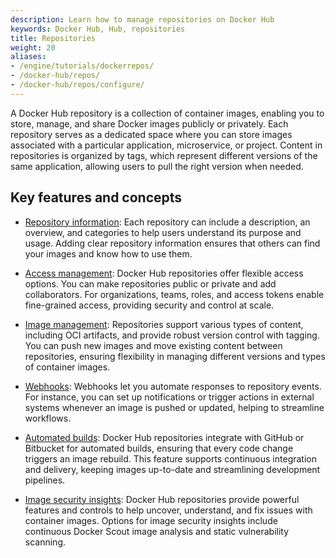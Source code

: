 ```yaml
---
description: Learn how to manage repositories on Docker Hub
keywords: Docker Hub, Hub, repositories
title: Repositories
weight: 20
aliases:
- /engine/tutorials/dockerrepos/
- /docker-hub/repos/
- /docker-hub/repos/configure/
---
```


A Docker Hub repository is a collection of container images, enabling you to
store, manage, and share Docker images publicly or privately. Each repository
serves as a dedicated space where you can store images associated with a
particular application, microservice, or project. Content in repositories is
organized by tags, which represent different versions of the same application,
allowing users to pull the right version when needed.

## Key features and concepts

- [Repository information](./manage/information.md): Each repository can include a
  description, an overview, and categories to help users understand its purpose
  and usage. Adding clear repository information ensures that others can find
  your images and know how to use them.

- [Access management](./manage/access.md): Docker Hub repositories offer flexible
  access options. You can make repositories public or private and add
  collaborators. For organizations, teams, roles, and access tokens enable
  fine-grained access, providing security and control at scale.

- [Image management](./manage/hub-images/_index.md): Repositories support
  various types of content, including OCI artifacts, and provide robust version
  control with tagging. You can push new images and move existing content
  between repositories, ensuring flexibility in managing different versions and
  types of container images.

- [Webhooks](./manage/webhooks.md): Webhooks let you automate responses to repository
  events. For instance, you can set up notifications or trigger actions in
  external systems whenever an image is pushed or updated, helping to streamline
  workflows.

- [Automated builds](./manage/builds/_index.md): Docker Hub
  repositories integrate with GitHub or Bitbucket for automated builds, ensuring
  that every code change triggers an image rebuild. This feature supports
  continuous integration and delivery, keeping images up-to-date and
  streamlining development pipelines.

- [Image security insights](./manage/vulnerability-scanning.md): Docker Hub repositories
  provide powerful features and controls to help uncover, understand, and fix
  issues with container images. Options for image security insights include
  continuous Docker Scout image analysis and static vulnerability scanning.